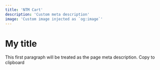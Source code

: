```yaml
---
title: 'NTM Cart'
description: 'Custom meta description'
image: 'Custom image injected as `og:image`'
---
```


# My title
This first paragraph will be treated as the page meta description.
Copy to clipboard
